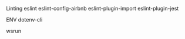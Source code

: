 
[comment]: # (Dev Dependencies)

Linting
eslint
eslint-config-airbnb
eslint-plugin-import
eslint-plugin-jest

ENV
dotenv-cli


wsrun